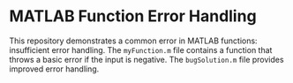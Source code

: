 # MATLAB Function Error Handling

This repository demonstrates a common error in MATLAB functions: insufficient error handling. The `myFunction.m` file contains a function that throws a basic error if the input is negative.  The `bugSolution.m` file provides improved error handling.